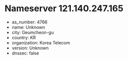 # Nameserver 121.140.247.165

* as_number: 4766
* name: Unknown
* city: Geumcheon-gu
* country: KR
* organization: Korea Telecom
* version: Unknown
* dnssec: false
